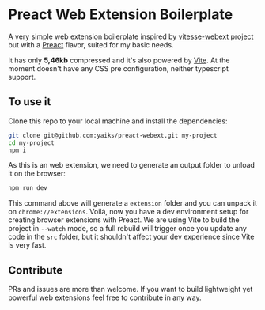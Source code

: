 # Preact Web Extension Boilerplate

A very simple web extension boilerplate inspired by [vitesse-webext project](https://github.com/antfu/vitesse-webext) but with a [Preact](https://github.com/preactjs/preact) flavor, suited for my basic needs.

It has only **5,46kb** compressed and it's also powered by [Vite](https://vitejs.dev/). At the moment doesn't have any CSS pre configuration, neither typescript support.

## To use it

Clone this repo to your local machine and install the dependencies:

```sh
git clone git@github.com:yaiks/preact-webext.git my-project
cd my-project
npm i
```

As this is an web extension, we need to generate an output folder to unload it on the browser:

```sh
npm run dev
```

This command above will generate a `extension` folder and you can unpack it on `chrome://extensions`. Voilá, now you have a dev environment setup for creating browser extensions with Preact. We are using Vite to build the project in `--watch` mode, so a full rebuild will trigger once you update any code in the `src` folder, but it shouldn't affect your dev experience since Vite is very fast.

## Contribute

PRs and issues are more than welcome. If you want to build lightweight yet powerful web extensions feel free to contribute in any way.
